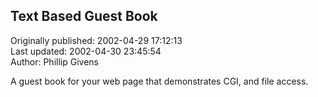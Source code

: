 ## Text Based Guest Book  
Originally published: 2002-04-29 17:12:13  
Last updated: 2002-04-30 23:45:54  
Author: Phillip Givens  
  
A guest book for your web page that demonstrates CGI, and file access.
